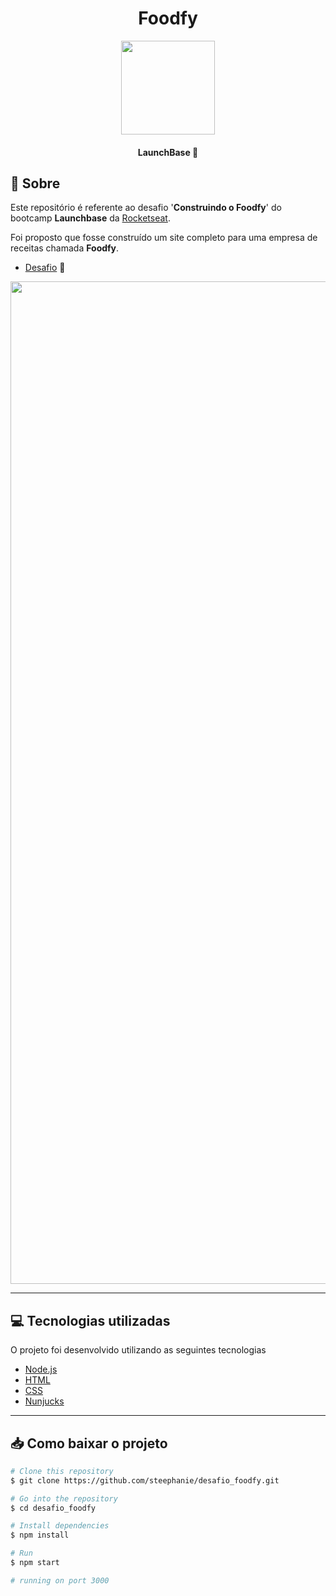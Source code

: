 <div align="center">
<h1 align="center">Foodfy</h1>
  <img src="https://user-images.githubusercontent.com/62578862/112757494-4b045500-8fc0-11eb-9d4b-c4afd079b0a6.png" height ="150" width="150">

</div>

<h4 align="center">
  LaunchBase 🚀
</h4>


## 🔖 Sobre 

Este repositório é referente ao desafio '**Construindo o Foodfy**' do bootcamp **Launchbase** da [Rocketseat](https://rocketseat.com.br/).

Foi proposto que fosse construído um site completo para uma empresa de receitas chamada **Foodfy**.
- [Desafio](https://github.com/Rocketseat/bootcamp-launchbase-desafios-02/blob/master/desafios/02-foodfy.md) 🚀

<div align="center">

<img width="1604" alt="" src="https://user-images.githubusercontent.com/62578862/123466883-4141bc00-d5c6-11eb-904f-6c0ff410802b.png">

</div>

---
## 💻 Tecnologias utilizadas 

O projeto foi desenvolvido utilizando as seguintes tecnologias

- [Node.js](https://nodejs.org/en/)
- [HTML](https://developer.mozilla.org/pt-BR/docs/Web/HTML)
- [CSS](https://developer.mozilla.org/pt-BR/docs/Web/CSS)
- [Nunjucks](https://mozilla.github.io/nunjucks/)

___
## 📥 Como baixar o projeto

```bash
# Clone this repository
$ git clone https://github.com/steephanie/desafio_foodfy.git

# Go into the repository
$ cd desafio_foodfy

# Install dependencies
$ npm install

# Run
$ npm start

# running on port 3000
```
